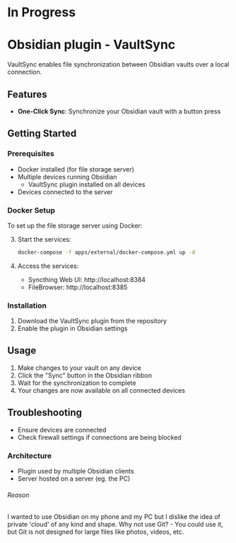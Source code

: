 # In Progress

# Obsidian plugin - VaultSync

VaultSync enables file synchronization between Obsidian vaults over a local connection.

## Features

- **One-Click Sync**: Synchronize your Obsidian vault with a button press

## Getting Started

### Prerequisites

- Docker installed (for file storage server)
- Multiple devices running Obsidian
  - VaultSync plugin installed on all devices
- Devices connected to the server

### Docker Setup

To set up the file storage server using Docker:

3. Start the services:
   ```bash
   docker-compose -f apps/external/docker-compose.yml up -d
   ```

4. Access the services:
   - Syncthing Web UI: http://localhost:8384
   - FileBrowser: http://localhost:8385

### Installation

1. Download the VaultSync plugin from the repository
2. Enable the plugin in Obsidian settings

## Usage

1. Make changes to your vault on any device
2. Click the "Sync" button in the Obsidian ribbon
3. Wait for the synchronization to complete
4. Your changes are now available on all connected devices

## Troubleshooting

- Ensure devices are connected
- Check firewall settings if connections are being blocked

### Architecture

- Plugin used by multiple Obsidian clients
- Server hosted on a server (eg. the PC)

###### Reason
I wanted to use Obsidian on my phone and my PC but I dislike the idea of private 'cloud' of any kind and shape. Why not use Git? - You could use it, but Git is not designed for large files like photos, videos, etc.
